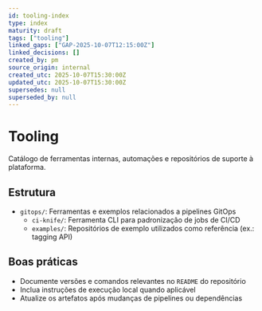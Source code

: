 ```yaml
---
id: tooling-index
type: index
maturity: draft
tags: ["tooling"]
linked_gaps: ["GAP-2025-10-07T12:15:00Z"]
linked_decisions: []
created_by: pm
source_origin: internal
created_utc: 2025-10-07T15:30:00Z
updated_utc: 2025-10-07T15:30:00Z
supersedes: null
superseded_by: null
---
```


# Tooling

Catálogo de ferramentas internas, automações e repositórios de suporte à plataforma.

## Estrutura

- `gitops/`: Ferramentas e exemplos relacionados a pipelines GitOps
  - `ci-knife/`: Ferramenta CLI para padronização de jobs de CI/CD
  - `examples/`: Repositórios de exemplo utilizados como referência (ex.: tagging API)

## Boas práticas

- Documente versões e comandos relevantes no `README` do repositório
- Inclua instruções de execução local quando aplicável
- Atualize os artefatos após mudanças de pipelines ou dependências
